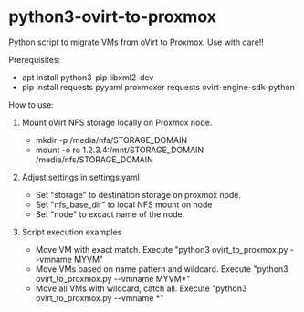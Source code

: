 # python3-ovirt-to-proxmox
Python script to migrate VMs from oVirt to Proxmox. Use with care!!

Prerequisites:
* apt install python3-pip libxml2-dev
* pip install requests pyyaml proxmoxer requests ovirt-engine-sdk-python

How to use:
1. Mount oVirt NFS storage locally on Proxmox node.
   * mkdir -p /media/nfs/STORAGE_DOMAIN
   * mount -o ro 1.2.3.4:/mnt/STORAGE_DOMAIN /media/nfs/STORAGE_DOMAIN

3. Adjust settings in settings.yaml
   * Set "storage" to destination storage on proxmox node.
   * Set "nfs_base_dir" to local NFS mount on node
   * Set "node" to excact name of the node.

5. Script execution examples
   * Move VM with exact match. Execute "python3 ovirt_to_proxmox.py --vmname MYVM"
   * Move VMs based on name pattern and wildcard. Execute "python3 ovirt_to_proxmox.py --vmname MYVM*"
   * Move all VMs with wildcard, catch all. Execute "python3 ovirt_to_proxmox.py --vmname *"
